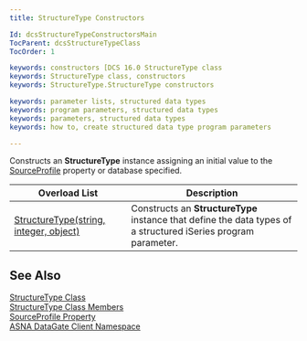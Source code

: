 ```yaml
---
title: StructureType Constructors

Id: dcsStructureTypeConstructorsMain
TocParent: dcsStructureTypeClass
TocOrder: 1

keywords: constructors [DCS 16.0 StructureType class
keywords: StructureType class, constructors
keywords: StructureType.StructureType constructors

keywords: parameter lists, structured data types
keywords: program parameters, structured data types
keywords: parameters, structured data types
keywords: how to, create structured data type program parameters

---
```


Constructs an **StructureType** instance assigning an initial value to the [ SourceProfile](dcsStructureTypeClassSourceProfileProperty.html) property or database specified.
<br />



| Overload List | Description |
| ---- | ---- |
| [StructureType(string, integer, object)](dcsStructureTypeClassStructureTypeMethod1.html) | Constructs an **StructureType** instance that define the data types of a structured iSeries program parameter. |



## See Also


[StructureType Class](structure-type-class.html)
      <br />
[StructureType Class Members](structure-type-members.html)
      <br />
[SourceProfile Property](dcsStructureTypeClassSourceProfileProperty.html)
      <br />
[ASNA DataGate Client Namespace](datagate-client-namespace.html)

